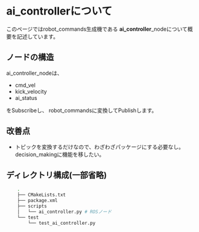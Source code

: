 # ai_controllerについて
このページではrobot_commands生成機である **ai_controller**_nodeについて概要を記述しています。


## ノードの構造
ai_controller_nodeは、

- cmd_vel
- kick_velocity
- ai_status

をSubscribeし、
robot_commandsに変換してPublishします。


## 改善点

- トピックを変換するだけなので、わざわざパッケージにする必要なし。decision_makingに機能を移したい。

## ディレクトリ構成(一部省略)
```zsh
    .
    ├── CMakeLists.txt
    ├── package.xml
    ├── scripts
    │   └── ai_controller.py # ROSノード
    └── test
        └── test_ai_controller.py
```

